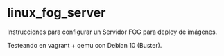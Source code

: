 # linux_fog_server

Instrucciones para configurar un Servidor FOG para deploy de imágenes.

Testeando en vagrant + qemu con Debian 10 (Buster). 

